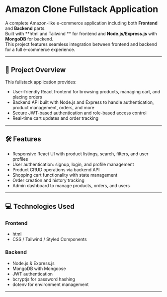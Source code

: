 # Amazon Clone Fullstack Application

A complete Amazon-like e-commerce application including both **Frontend** and **Backend** parts.  
Built with **html and  Tailwind ** for frontend and **Node.js/Express.js** with **MongoDB** for backend.  
This project features seamless integration between frontend and backend for a full e-commerce experience.

---

## 🚀 Project Overview

This fullstack application provides:  
- User-friendly React frontend for browsing products, managing cart, and placing orders  
- Backend API built with Node.js and Express to handle authentication, product management, orders, and more  
- Secure JWT-based authentication and role-based access control  
- Real-time cart updates and order tracking

---

## 🛠 Features

- Responsive React UI with product listings, search, filters, and user profiles  
- User authentication: signup, login, and profile management  
- Product CRUD operations via backend API  
- Shopping cart functionality with state management  
- Order creation and history tracking  
- Admin dashboard to manage products, orders, and users

---

## 💻 Technologies Used

### Frontend

- html 
- CSS / Tailwind / Styled Components 

### Backend

- Node.js & Express.js  
- MongoDB with Mongoose  
- JWT authentication  
- bcryptjs for password hashing  
- dotenv for environment management

---

